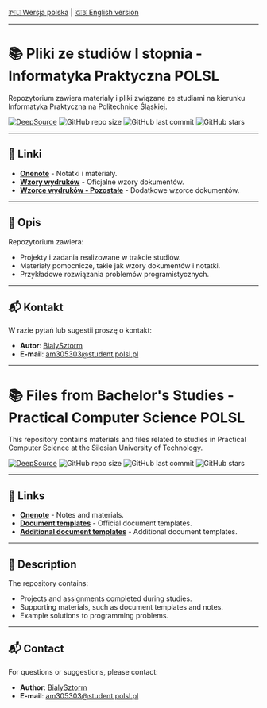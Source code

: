 [🇵🇱 Wersja polska](#pliki-ze-studiow-i-stopnia---informatyka-praktyczna-ps) | [🇬🇧 English version](#files-from-bachelors-studies---practical-computer-science-at-sut)

---

# 📚 Pliki ze studiów I stopnia - Informatyka Praktyczna POLSL

Repozytorium zawiera materiały i pliki związane ze studiami na kierunku Informatyka Praktyczna na Politechnice Śląskiej.

[![DeepSource](https://app.deepsource.com/gh/BialySztorm/POLSL-RMS-Inf-1stDegree.svg/?label=active+issues&show_trend=true&token=ij5XHrukce-xJZTnMn3GQNj8)](https://app.deepsource.com/gh/BialySztorm/POLSL-RMS-Inf-1stDegree/)
![GitHub repo size](https://img.shields.io/github/repo-size/BialySztorm/POLSL-RMS-Inf-1stDegree)
![GitHub last commit](https://img.shields.io/github/last-commit/BialySztorm/POLSL-RMS-Inf-1stDegree)
![GitHub stars](https://img.shields.io/github/stars/BialySztorm/POLSL-RMS-Inf-1stDegree?style=social)

---

## 🔗 Linki

- **[Onenote](https://polslpl-my.sharepoint.com/:o:/g/personal/am305303_student_polsl_pl/Eq_tMyIb3FdFs7LHN13NxAgBuvhXGaCZRWoxiQd8oIRMzA?e=qwJqJF)** - Notatki i materiały.
- **[Wzory wydruków](https://www.polsl.pl/siwps/)** - Oficjalne wzory dokumentów.
- **[Wzorce wydruków - Pozostałe](https://polslpl-my.sharepoint.com/:f:/g/personal/am305303_student_polsl_pl/EvUq0S4weoZCtwQ2ByaRcHwB3yBJrksTpPkyB_yGnPc1Xw?e=dps5u5)** - Dodatkowe wzorce dokumentów.

---

## 📝 Opis

Repozytorium zawiera:
- Projekty i zadania realizowane w trakcie studiów.
- Materiały pomocnicze, takie jak wzory dokumentów i notatki.
- Przykładowe rozwiązania problemów programistycznych.

---

## 📬 Kontakt

W razie pytań lub sugestii proszę o kontakt:
- **Autor**: [BialySztorm](https://github.com/BialySztorm)
- **E-mail**: am305303@student.polsl.pl

---

# 📚 Files from Bachelor's Studies - Practical Computer Science POLSL

This repository contains materials and files related to studies in Practical Computer Science at the Silesian University of Technology.

[![DeepSource](https://app.deepsource.com/gh/BialySztorm/POLSL-RMS-Inf-1stDegree.svg/?label=active+issues&show_trend=true&token=ij5XHrukce-xJZTnMn3GQNj8)](https://app.deepsource.com/gh/BialySztorm/POLSL-RMS-Inf-1stDegree/)
![GitHub repo size](https://img.shields.io/github/repo-size/BialySztorm/POLSL-RMS-Inf-1stDegree)
![GitHub last commit](https://img.shields.io/github/last-commit/BialySztorm/POLSL-RMS-Inf-1stDegree)
![GitHub stars](https://img.shields.io/github/stars/BialySztorm/POLSL-RMS-Inf-1stDegree?style=social)

---

## 🔗 Links

- **[Onenote](https://polslpl-my.sharepoint.com/:o:/g/personal/am305303_student_polsl_pl/Eq_tMyIb3FdFs7LHN13NxAgBuvhXGaCZRWoxiQd8oIRMzA?e=qwJqJF)** - Notes and materials.
- **[Document templates](https://www.polsl.pl/siwps/)** - Official document templates.
- **[Additional document templates](https://polslpl-my.sharepoint.com/:f:/g/personal/am305303_student_polsl_pl/EvUq0S4weoZCtwQ2ByaRcHwB3yBJrksTpPkyB_yGnPc1Xw?e=dps5u5)** - Additional document templates.

---

## 📝 Description

The repository contains:
- Projects and assignments completed during studies.
- Supporting materials, such as document templates and notes.
- Example solutions to programming problems.

---

## 📬 Contact

For questions or suggestions, please contact:
- **Author**: [BialySztorm](https://github.com/BialySztorm)
- **E-mail**: am305303@student.polsl.pl
